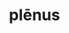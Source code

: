 ---
title: plēnus
meaning: full
ch: [eleven, f1, f]
pos: totadjective
femstem: plēn
femend: a
neutstem: plēn
neutend: um
derivative: plenary
six: y
---